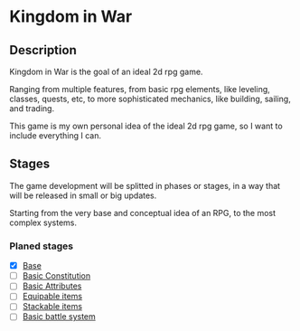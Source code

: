# Kingdom in War

## Description

Kingdom in War is the goal of an ideal 2d rpg game.

Ranging from multiple features, from basic rpg elements, like leveling, classes, quests, etc, to more sophisticated mechanics, like building, sailing, and trading.

This game is my own personal idea of the ideal 2d rpg game, so I want to include everything I can.

## Stages

The game development will be splitted in phases or stages, in a way that will be released in small or big updates.

Starting from the very base and conceptual idea of an RPG, to the most complex systems.

### Planed stages

- [X] [Base](./stages/base.md)
- [ ] [Basic Constitution](./stages/basic-constitution.md)
- [ ] [Basic Attributes](./stages/basic-attributes.md)
- [ ] [Equipable items](./stages/equipable-items.md)
- [ ] [Stackable items](./stages/stackable-items.md)
- [ ] [Basic battle system](./stages/basic-battle-system.md)